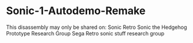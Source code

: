 # Sonic-1-Autodemo-Remake
This disassembly may only be shared on:
Sonic Retro
Sonic the Hedgehog Prototype Research Group
Sega Retro
sonic stuff research group
